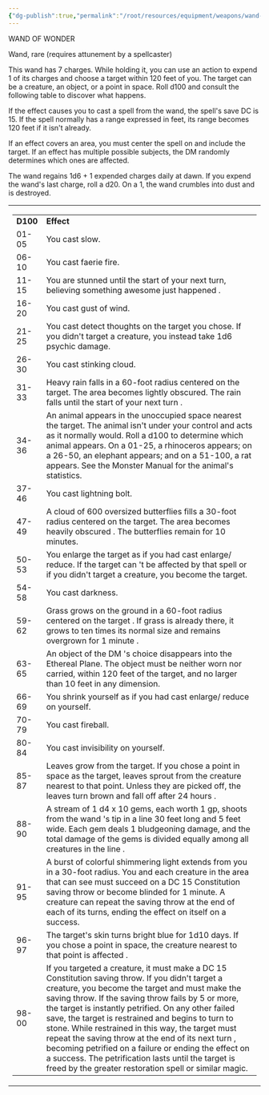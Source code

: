 ```yaml
---
{"dg-publish":true,"permalink":"/root/resources/equipment/weapons/wand-of-wonder/"}
---
```



WAND OF WONDER

Wand, rare (requires attunement by a spellcaster)

This wand has 7 charges. While holding it, you can use an action to expend 1 of its charges and choose a target within 120 feet of you. The target can be a creature, an object, or a point in space. Roll d100 and consult the following table to discover what happens.

If the effect causes you to cast a spell from the wand, the spell's save DC is 15. If the spell normally has a range expressed in feet, its range becomes 120 feet if it isn't already.

If an effect covers an area, you must center the spell on and include the target. If an effect has multiple possible subjects, the DM randomly determines which ones are affected.

The wand regains 1d6 + 1 expended charges daily at dawn. If you expend the wand's last charge, roll a d20. On a 1, the wand crumbles into dust and is destroyed.

<table><tbody><tr class="odd"><td><table><tbody><tr class="odd"><td><strong>D100</strong></td><td><strong>Effect</strong></td></tr><tr class="even"><td>01-05</td><td>You cast slow.</td></tr><tr class="odd"><td>06- 10</td><td>You cast faerie fire.</td></tr><tr class="even"><td>11-15</td><td>You are stunned until the start of your next turn, believing something awesome just happened .</td></tr><tr class="odd"><td>16-20</td><td>You cast gust of wind.</td></tr><tr class="even"><td>21-25</td><td>You cast detect thoughts on the target you chose. If you didn't target a creature, you instead take 1d6 psychic damage.</td></tr><tr class="odd"><td>26-30</td><td>You cast stinking cloud.</td></tr><tr class="even"><td>31-33</td><td>Heavy rain falls in a 60-foot radius centered on the target. The area becomes lightly obscured. The rain falls until the start of your next turn .</td></tr><tr class="odd"><td>34-36</td><td>An animal appears in the unoccupied space nearest the target. The animal isn't under your control and acts as it normally would. Roll a d100 to determine which animal appears. On a 01-25, a rhinoceros appears; on a 26-50, an elephant appears; and on a 51-100, a rat appears. See the Monster Manual for the animal's statistics.</td></tr><tr class="even"><td>37-46</td><td>You cast lightning bolt.</td></tr><tr class="odd"><td>47-49</td><td>A cloud of 600 oversized butterflies fills a 30-foot radius centered on the target. The area becomes heavily obscured . The butterflies remain for 10 minutes.</td></tr><tr class="even"><td>50-53</td><td>You enlarge the target as if you had cast enlarge/ reduce. If the target can 't be affected by that spell or if you didn't target a creature, you become the target.</td></tr><tr class="odd"><td>54-58</td><td>You cast darkness.</td></tr><tr class="even"><td>59-62</td><td>Grass grows on the ground in a 60-foot radius centered on the target . If grass is already there, it grows to ten times its normal size and remains overgrown for 1 minute .</td></tr><tr class="odd"><td>63- 65</td><td>An object of the DM 's choice disappears into the Ethereal Plane. The object must be neither worn nor carried, within 120 feet of the target, and no larger than 10 feet in any dimension.</td></tr><tr class="even"><td>66-69</td><td>You shrink yourself as if you had cast enlarge/ reduce on yourself.</td></tr><tr class="odd"><td>70- 79</td><td>You cast fireball.</td></tr><tr class="even"><td>80-84</td><td>You cast invisibility on yourself.</td></tr><tr class="odd"><td>85-87</td><td>Leaves grow from the target. If you chose a point in space as the target, leaves sprout from the creature nearest to that point. Unless they are picked off, the leaves turn brown and fall off after 24 hours .</td></tr><tr class="even"><td>88- 90</td><td>A stream of 1 d4 x 10 gems, each worth 1 gp, shoots from the wand 's tip in a line 30 feet long and 5 feet wide. Each gem deals 1 bludgeoning damage, and the total damage of the gems is divided equally among all creatures in the line .</td></tr><tr class="odd"><td>91-95</td><td>A burst of colorful shimmering light extends from you in a 30-foot radius. You and each creature in the area that can see must succeed on a DC 15 Constitution saving throw or become blinded for 1 minute. A creature can repeat the saving throw at the end of each of its turns, ending the effect on itself on a success.</td></tr><tr class="even"><td>96-97</td><td>The target's skin turns bright blue for 1d10 days. If you chose a point in space, the creature nearest to that point is affected .</td></tr><tr class="odd"><td>98-00</td><td>If you targeted a creature, it must make a DC 15 Constitution saving throw. If you didn't target a creature, you become the target and must make the saving throw. If the saving throw fails by 5 or more, the target is instantly petrified. On any other failed save, the target is restrained and begins to turn to stone. While restrained in this way, the target must repeat the saving throw at the end of its next turn , becoming petrified on a failure or ending the effect on a success. The petrification lasts until the target is freed by the greater restoration spell or similar magic.</td></tr></tbody></table></td></tr></tbody></table>